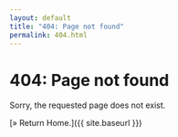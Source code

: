```yaml
---
layout: default
title: "404: Page not found"
permalink: 404.html
---
```


# 404: Page not found

Sorry, the requested page does not exist. 

[&raquo; Return Home.]({{ site.baseurl }})